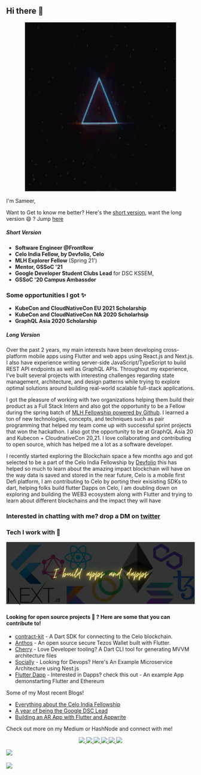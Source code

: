 ## Hi there 👋

<p align="center">
<img src="/assets/header.gif" width="80%" height="450"/>
</p>

I'm Sameer,

Want to Get to know me better?
Here's the [short version](#short-version), want the long version 😄 ? Jump [here](#long-version)

##### Short Version

- **Software Engineer @FrontRow**
- **Celo India Fellow, by Devfolio, Celo**
- **MLH Explorer Fellow** (Spring 21')
- **Mentor, GSSoC '21**
- **Google Developer Student Clubs Lead** for DSC KSSEM,
- **GSSoC '20 Campus Ambassdor**


### Some opportunities I got ✨

- **KubeCon and CloudNativeCon EU 2021 Scholarship**
- **KubeCon and CloudNativeCon NA 2020 Scholarhsip**
- **GraphQL Asia 2020 Scholarship**

##### Long Version

Over the past 2 years, my main interests have been developing cross-platform mobile apps using Flutter and web apps using React.js and Next.js. I also have experience writing server-side JavaScript/TypeScript to build REST API endpoints as well as GraphQL APIs. Throughout my experience, I’ve built several projects with interesting challenges regarding state management, architecture, and design patterns while trying to explore optimal solutions around building real-world scalable full-stack applications.

I got the pleasure of working with two organizations helping them build their product as a Full Stack Intern and also got the opportunity to be a Fellow during the spring batch of [MLH Fellowship powered by Github](https://fellowship.mlh.io/#programs). I learned a ton of new technologies, concepts, and techniques such as pair programming that helped my team come up with successful sprint projects that won the hackathon. I also got the opportunity to be at GraphQL Asia 20 and Kubecon + CloudnativeCon 20,21.
I love collaborating and contributing to open source, which has helped me a lot as a software developer.

I recently started exploring the Blockchain space a few months ago and got selected to be a part of the Celo India Fellowship by [Devfolio](https://devfolio.co) this has helped so much to learn about the amazing impact blockchain will have on the way data is saved and stored in the near future, Celo is a mobile first Defi platform, I am contributing to Celo by porting their exisisting SDKs to dart, helping folks build flutter Dapps on Celo, I am doubling down on exploring and building the WEB3 ecosystem along with Flutter and trying to learn about different blockchains and the impact they will have

### Interested in chatting with me? drop a DM on [twitter](https://twitter.com/sameeerkashyap)

### Tech I work with 🔨

<!-- <p> -->
<!-- <img src="https://raw.githubusercontent.com/Sameerkash/Sameerkash/master/assets/techstack.png" alt="flutter"/></p> -->

![techstack](/assets/dapps_banner.png)

#### Looking for open source projects 👀 ? Here are some that you can contribute to!

- [contract-kit](https://github.com/Sameerkash/celo-dart-monorepo) - A Dart SDK for connecting to the Celo blockchain.
- [Anthos](https://github.com/Sameerkash/Anthos) - An open source secure Tezos Wallet built with Flutter.
- [Cherry](https://github.com/Sameerkash/cherry) - Love Developer tooling? A Dart CLI tool for generating MVVM architecture files
- [Socially](https://github.com/Sameerkash/Socially) - Looking for Devops? Here's An Example Microservice Architecture using Nest.js
- [Flutter Dapp](https://github.com/Sameerkash/Flutter-Dapp-Example) - Interested in Dapps? check this out - An example App demonstarting Flutter and Ethereum


Some of my Most recent Blogs!


- [Everything about the Celo India Fellowship](https://sameerkashyap.medium.com/everything-about-the-celo-india-fellowship-c5024a4a76e3)
- [A year of being the Google DSC Lead](https://medium.com/dsc-kssem/a-year-of-being-the-google-developer-student-clubs-lead-ff14a3764884)
- [Building an AR App with Flutter and Appwrite](https://arvrjourney.com/building-an-ar-app-with-flutter-and-appwrite-1817b9ed4ff5)

Check out more on my Medium or HashNode and connect with me!

<p align="center">

  <a href="http://twitter.com/sameeerkashyap">
    <img src="https://img.shields.io/badge/Twitter-1DA1F2?style=for-the-badge&logo=twitter&logoColor=white" />
  </a>
   <a href="https://www.linkedin.com/in/sameer-kashyap-083a89184/">
    <img src="https://img.shields.io/badge/LinkedIn-0077B5?style=for-the-badge&logo=linkedin&logoColor=white" />
  </a>
  <a href="https://stackoverflow.com/users/11825891/sameer-kashyap">
    <img src="https://img.shields.io/badge/Stack_Overflow-FE7A16?style=for-the-badge&logo=stack-overflow&logoColor=white"/>
  </a>
  <a href="https://sameerkashyap.hashnode.dev">
    <img src="https://img.shields.io/badge/Hashnode-2962FF?style=for-the-badge&logo=hashnode&logoColor=white"/>
  <a href="https://sameerkashyap.medium.com">
    <img src="https://img.shields.io/badge/Medium-12100E?style=for-the-badge&logo=medium&logoColor=white"/>
  </a>
     <a href="https://leetcode.com/Sameerkash/">
    <img src="https://img.shields.io/badge/-LeetCode-FFA116?style=for-the-badge&logo=LeetCode&logoColor=black"/>
</p>

![](https://komarev.com/ghpvc/?username=Sameerkash&style=plastic&label=Stalkers+👀) <br>

<a href="https://github.com/anuraghazra/github-readme-stats"> 
  <img align="center" src="https://github-readme-stats.vercel.app/api?username=Sameerkash&show_icons=true&theme=dracula&line_height=27 alt="Sameer github stats"/>
</a>

